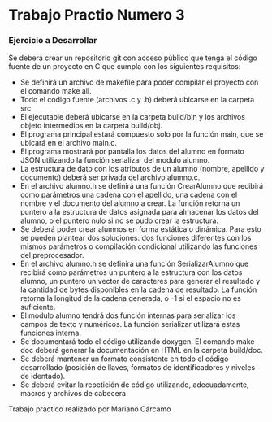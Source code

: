 # Trabajo Practio Numero 3

### Ejercicio a Desarrollar

Se deberá crear un repositorio git con acceso público que tenga el código fuente de un proyecto
en C que cumpla con los siguientes requisitos:
- Se definirá un archivo de makefile para poder compilar el proyecto con el comando make
all.
- Todo el código fuente (archivos .c y .h) deberá ubicarse en la carpeta src.
- El ejecutable deberá ubicarse en la carpeta build/bin y los archivos objeto intermedios en
la carpeta build/obj.
- El programa principal estará compuesto solo por la función main, que se ubicará en el archivo
main.c.
- El programa mostrará por pantalla los datos del alumno en formato JSON utilizando la función
serializar del modulo alumno.
- La estructura de dato con los atributos de un alumno (nombre, apellido y documento) deberá
ser privada del archivo alumno.c.
- En el archivo alumno.h se definirá una función CrearAlumno que recibirá como parámetros
una cadena con el apellido, una cadena con el nombre y el documento del alumno a crear. La
función retorna un puntero a la estructura de datos asignada para almacenar los datos del
alumno, o el puntero nulo si no se pudo crear la estructura.
- Se deberá poder crear alumnos en forma estática o dinámica. Para esto se pueden plantear
dos soluciones: dos funciones diferentes con los mismos parámetros o compilación condicional utilizando las funciones del preprocesador.
- En el archivo alumno.h se definirá una función SerializarAlumno que recibirá como parámetros un puntero a la estructura con los datos alumno, un puntero un vector de caracteres
para generar el resultado y la cantidad de bytes disponibles en la cadena de resultado. La
función retorna la longitud de la cadena generada, o -1 si el espacio no es suficiente.
- El modulo alumno tendrá dos función internas para serializar los campos de texto y numéricos. La función serializar utilizará estas funciones interna.
- Se documentará todo el código utilizando doxygen. El comando make doc deberá generar la
documentación en HTML en la carpeta build/doc.
- Se deberá mantener un formato consistente en todo el código desarrollado (posición de llaves, formatos de identificadores y niveles de identado).
- Se deberá evitar la repetición de código utilizando, adecuadamente, macros y archivos de
cabecera

Trabajo practico realizado por Mariano Cárcamo
 
